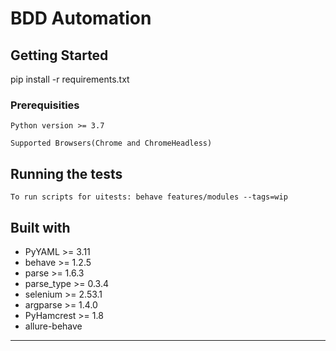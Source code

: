 # BDD Automation


## Getting Started

pip install -r requirements.txt

### Prerequisities

```
Python version >= 3.7
```

```
Supported Browsers(Chrome and ChromeHeadless)
```

## Running the tests

```
To run scripts for uitests: behave features/modules --tags=wip
```

## Built with

* PyYAML >= 3.11
* behave >= 1.2.5
* parse >= 1.6.3
* parse_type >= 0.3.4
* selenium >= 2.53.1
* argparse >= 1.4.0
* PyHamcrest >= 1.8
* allure-behave
  
---
